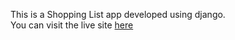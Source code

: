 This is a Shopping List app developed using django.  
You can visit the live site [here](https://django-shoppinglist.herokuapp.com/)